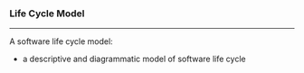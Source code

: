 ### Life Cycle Model
---
A software life cycle model:
- a descriptive and diagrammatic model of software life cycle 